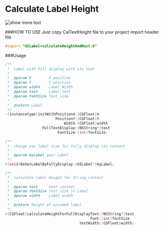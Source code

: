 # Calculate Label Height

![show more text](http://github.com/shayinqi/calculateLabelHeight/raw/master/gif/textHeight.gif)

###HOW TO USE
Just copy CalTextHeight file to your project
import header file
```objective-c
#import "UILabel+calculateHeightAndRect.h"
```

###Usage
```objective-c
/**
 *  Label with Full display with its text
 *
 *  @param X        X position
 *  @param Y        Y position
 *  @param width    Label_Width
 *  @param text     Label.text
 *  @param fontSize font_size
 *
 *  @return Label
 */
-(instancetype)initWithPositionX:(CGFloat)X
                       PositionY:(CGFloat)Y
                           Width:(CGFloat)width
                 FullTextDisplay:(NSString*)text
                        FontSize:(int)fontSize;
                        
/**
 *  change you label size for fully display its content 
 *
 *  @param myLabel your Label
 */
+(void)ReSetLabelByFullyDisplay:(UILabel*)myLabel;

/**
 *  calculate Label Height for String content
 *
 *  @param text     text context 
 *  @param fontSize font size in Label
 *  @param width    Label width
 *
 *  @return height of assumed label
 */
+(CGFloat)calculateHeightForFullDisplayText:(NSString*)text
                                       Font:(int)fontSize
                                  textWidth:(CGFloat)width;
```
